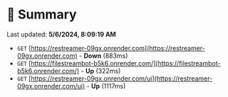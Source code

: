 # 📖 Summary
Last updated: **5/6/2024, 8:09:19 AM**

- `GET` [https://restreamer-09gx.onrender.com](https://restreamer-09gx.onrender.com) - **Down** (883ms)
- `GET` [https://filestreambot-b5k6.onrender.com/](https://filestreambot-b5k6.onrender.com/) - **Up** (322ms)
- `GET` [https://restreamer-09gx.onrender.com/ui](https://restreamer-09gx.onrender.com/ui) - **Up** (1117ms)
